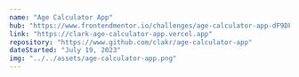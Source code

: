 ```yaml
---
name: "Age Calculator App"
hub: "https://www.frontendmentor.io/challenges/age-calculator-app-dF9DFFpj-Q/hub"
link: "https://clark-age-calculator-app.vercel.app"
repository: "https://www.github.com/clakr/age-calculator-app"
dateStarted: "July 19, 2023"
img: "../../assets/age-calculator-app.png"
---
```

